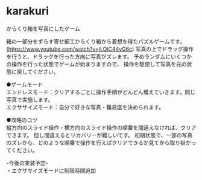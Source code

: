 # karakuri
からくり箱を写真にしたゲーム

箱の一部分をずらす寄せ細工からくり箱から着想を得たパズルゲームです。
(https://www.youtube.com/watch?v=jLOiC44yG6c)
写真の上でドラッグ操作を行うと、ドラッグを行った方向に写真がズレます。
予めランダムにいくつかの操作を行った状態でゲームが始まりますので、
操作を駆使して写真を元の状態に戻してください。

●ゲームモード<BR>
エンドレスモード：クリアするごとに操作手順がどんどん増えていきます。同じ写真で実施します。<BR>
エクササイズモード：自分で好きな写真・難易度を決められます。

●攻略のコツ<BR>
縦方向のスライド操作・横方向のスライド操作の順番を間違えなければ、クリアできます。
但し間違えるとリカバリーが難しいです。
初期状態で、一部の写真のズレから、どのような順番で操作を行えばクリアできるか見てから取り掛かってください。

-今後の実装予定-<BR>
・エクササイズモードに制限時間追加<BR>
